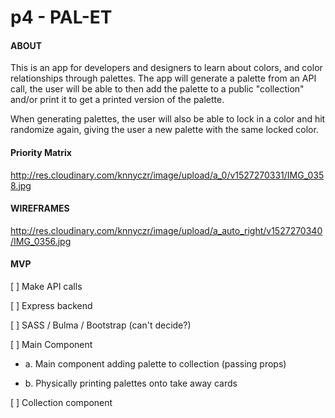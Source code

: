 # p4 - PAL-ET

#### ABOUT
This is an app for developers and designers to learn about colors, and color relationships through palettes. The app will generate a palette from an API call, the user will be able to then add the palette to a public "collection" and/or print it to get a printed version of the palette.

When generating palettes, the user will also be able to lock in a color and hit randomize again, giving the user a new palette with the same locked color.

#### Priority Matrix

http://res.cloudinary.com/knnyczr/image/upload/a_0/v1527270331/IMG_0358.jpg

#### WIREFRAMES

http://res.cloudinary.com/knnyczr/image/upload/a_auto_right/v1527270340/IMG_0356.jpg

#### MVP

[ ] Make API calls

[ ] Express backend

[ ] SASS / Bulma / Bootstrap (can't decide?)

[ ] Main Component

  - a. Main component adding palette to collection (passing props)

  - b. Physically printing palettes onto take away cards

[ ] Collection component
